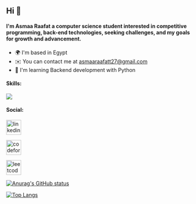 ## Hi 👋

#### I'm Asmaa Raafat a computer science student interested in competitive programming, back-end technologies, seeking challenges, and my goals for growth and advancement.
-  :earth_africa:	I'm based in Egypt
-  :envelope: You can contact me at asmaaraafatt27@gmail.com
-  :brain:	I'm learning Backend development with Python


#### Skills:

![](https://skillicons.dev/icons?i=cpp,cs,python,mysql,html,css,unity)

#### Social:
[<img src='https://cdn.jsdelivr.net/npm/simple-icons@3.0.1/icons/linkedin.svg' alt='linkedin' height='40'>](https://www.linkedin.com/in/asmaaraafat/)

[<img src='https://cdn.jsdelivr.net/npm/simple-icons@3.0.1/icons/codeforces.svg' alt='codeforces' height='40'>](https://codeforces.com/profile/Asmaa)

[<img src='https://cdn.jsdelivr.net/npm/simple-icons@3.0.1/icons/leetcode.svg' alt='leetcode' height='40'>](https://leetcode.com/asmaa_raafat/) 


[![Anurag's GitHub status](https://github-readme-status.vercel.app/api?username=asmaaraafat27)](https://github.com/anuraghazra/github-readme-status)

[![Top Langs](https://github-readme-stats.vercel.app/api/top-langs/?username=asmaaraafat27&layout=compact)](https://github.com/anuraghazra/github-readme-stats)
